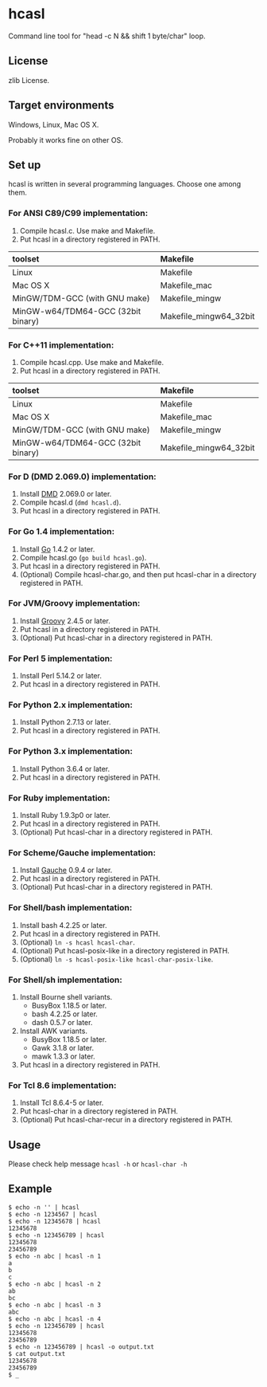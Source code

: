 hcasl
=====

Command line tool for "head -c N &amp;&amp; shift 1 byte/char" loop.

License
-------

zlib License.

Target environments
-------------------

Windows, Linux, Mac OS X.

Probably it works fine on other OS.

Set up
------

hcasl is written in several programming languages. Choose one among them.

### For ANSI C89/C99 implementation:

1. Compile hcasl.c. Use make and Makefile.
2. Put hcasl in a directory registered in PATH.

| toolset                            | Makefile                 |
|:-----------------------------------|:-------------------------|
| Linux                              | Makefile                 |
| Mac OS X                           | Makefile\_mac            |
| MinGW/TDM-GCC (with GNU make)      | Makefile\_mingw          |
| MinGW-w64/TDM64-GCC (32bit binary) | Makefile\_mingw64\_32bit |

### For C++11 implementation:

1. Compile hcasl.cpp. Use make and Makefile.
2. Put hcasl in a directory registered in PATH.

| toolset                            | Makefile                 |
|:-----------------------------------|:-------------------------|
| Linux                              | Makefile                 |
| Mac OS X                           | Makefile\_mac            |
| MinGW/TDM-GCC (with GNU make)      | Makefile\_mingw          |
| MinGW-w64/TDM64-GCC (32bit binary) | Makefile\_mingw64\_32bit |

### For D (DMD 2.069.0) implementation:

1. Install [DMD](http://dlang.org/ "Official website") 2.069.0 or later.
2. Compile hcasl.d (`dmd hcasl.d`).
3. Put hcasl in a directory registered in PATH.

### For Go 1.4 implementation:

1. Install [Go](https://golang.org/ "Official website") 1.4.2 or later.
2. Compile hcasl.go (`go build hcasl.go`).
3. Put hcasl in a directory registered in PATH.
4. (Optional) Compile hcasl-char.go, and then put hcasl-char in a directory registered in PATH.

### For JVM/Groovy implementation:

1. Install [Groovy](http://www.groovy-lang.org/ "Official website") 2.4.5 or later.
2. Put hcasl in a directory registered in PATH.
3. (Optional) Put hcasl-char in a directory registered in PATH.

### For Perl 5 implementation:

1. Install Perl 5.14.2 or later.
2. Put hcasl in a directory registered in PATH.

### For Python 2.x implementation:

1. Install Python 2.7.13 or later.
2. Put hcasl in a directory registered in PATH.

### For Python 3.x implementation:

1. Install Python 3.6.4 or later.
2. Put hcasl in a directory registered in PATH.

### For Ruby implementation:

1. Install Ruby 1.9.3p0 or later.
2. Put hcasl in a directory registered in PATH.
3. (Optional) Put hcasl-char in a directory registered in PATH.

### For Scheme/Gauche implementation:

1. Install [Gauche](http://practical-scheme.net/gauche/ "Official website") 0.9.4 or later.
2. Put hcasl in a directory registered in PATH.
3. (Optional) Put hcasl-char in a directory registered in PATH.

### For Shell/bash implementation:

1. Install bash 4.2.25 or later.
2. Put hcasl in a directory registered in PATH.
3. (Optional) `ln -s hcasl hcasl-char`.
4. (Optional) Put hcasl-posix-like in a directory registered in PATH.
5. (Optional) `ln -s hcasl-posix-like hcasl-char-posix-like`.

### For Shell/sh implementation:

1. Install Bourne shell variants.
    * BusyBox 1.18.5 or later.
    * bash 4.2.25 or later.
    * dash 0.5.7 or later.
2. Install AWK variants.
    * BusyBox 1.18.5 or later.
    * Gawk 3.1.8 or later.
    * mawk 1.3.3 or later.
3. Put hcasl in a directory registered in PATH.

### For Tcl 8.6 implementation:

1. Install Tcl 8.6.4-5 or later.
2. Put hcasl-char in a directory registered in PATH.
3. (Optional) Put hcasl-char-recur in a directory registered in PATH.

Usage
-----

Please check help message `hcasl -h` or `hcasl-char -h`

Example
-------

    $ echo -n '' | hcasl
    $ echo -n 1234567 | hcasl
    $ echo -n 12345678 | hcasl
    12345678
    $ echo -n 123456789 | hcasl
    12345678
    23456789
    $ echo -n abc | hcasl -n 1
    a
    b
    c
    $ echo -n abc | hcasl -n 2
    ab
    bc
    $ echo -n abc | hcasl -n 3
    abc
    $ echo -n abc | hcasl -n 4
    $ echo -n 123456789 | hcasl
    12345678
    23456789
    $ echo -n 123456789 | hcasl -o output.txt
    $ cat output.txt
    12345678
    23456789
    $ _
